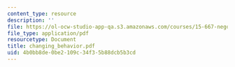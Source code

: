 ```yaml
---
content_type: resource
description: ''
file: https://ol-ocw-studio-app-qa.s3.amazonaws.com/courses/15-667-negotiation-and-conflict-management-spring-2001/4b0bb8de0be2109c34f35b88dcb5b3cd_changing_behavior.pdf
file_type: application/pdf
resourcetype: Document
title: changing_behavior.pdf
uid: 4b0bb8de-0be2-109c-34f3-5b88dcb5b3cd
---
```

